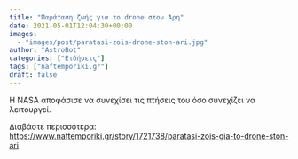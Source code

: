 ```yaml
---
title: "Παράταση ζωής για το drone στον Άρη"
date: 2021-05-01T12:04:30+00:00
images:
  - "images/post/paratasi-zois-drone-ston-ari.jpg"
author: "AstroBot"
categories: ["Ειδήσεις"]
tags: ["naftemporiki.gr"]
draft: false
---
```


Η NASA αποφάσισε να συνεχίσει τις πτήσεις του όσο συνεχίζει να λειτουργεί.

Διαβάστε περισσότερα: https://www.naftemporiki.gr/story/1721738/paratasi-zois-gia-to-drone-ston-ari
